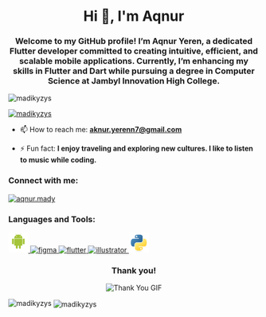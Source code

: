 <h1 align="center">Hi 👋, I'm Aqnur</h1>
<h3 align="center">Welcome to my GitHub profile! I’m Aqnur Yeren, a dedicated Flutter developer committed to creating intuitive, efficient, and scalable mobile applications. Currently, I’m enhancing my skills in Flutter and Dart while pursuing a degree in Computer Science at Jambyl Innovation High College.</h3>

<p align="left"> <img src="https://komarev.com/ghpvc/?username=madikyzys&label=Profile%20views&color=0e75b6&style=flat" alt="madikyzys" /> </p>

<p align="left"> <a href="https://github.com/ryo-ma/github-profile-trophy"><img src="https://github-profile-trophy.vercel.app/?username=madikyzys" alt="madikyzys" /></a> </p>

- 📫 How to reach me: **aknur.yerenn7@gmail.com**

- ⚡ Fun fact: **I enjoy traveling and exploring new cultures. I like to listen to music while coding.**

<h3 align="left">Connect with me:</h3>
<p align="left">
<a href="https://instagram.com/aqnur.mady" target="blank"><img align="center" src="https://raw.githubusercontent.com/rahuldkjain/github-profile-readme-generator/master/src/images/icons/Social/instagram.svg" alt="aqnur.mady" height="30" width="40" /></a>
</p>

<h3 align="left">Languages and Tools:</h3>
<p align="left"> 
  <a href="https://developer.android.com" target="_blank" rel="noreferrer"> <img src="https://raw.githubusercontent.com/devicons/devicon/master/icons/android/android-original-wordmark.svg" alt="android" width="40" height="40"/> </a> 
  <a href="https://www.figma.com/" target="_blank" rel="noreferrer"> <img src="https://www.vectorlogo.zone/logos/figma/figma-icon.svg" alt="figma" width="40" height="40"/> </a> 
  <a href="https://flutter.dev" target="_blank" rel="noreferrer"> <img src="https://www.vectorlogo.zone/logos/flutterio/flutterio-icon.svg" alt="flutter" width="40" height="40"/> </a> 
  <a href="https://www.adobe.com/in/products/illustrator.html" target="_blank" rel="noreferrer"> <img src="https://www.vectorlogo.zone/logos/adobe_illustrator/adobe_illustrator-icon.svg" alt="illustrator" width="40" height="40"/> </a> 
  <a href="https://www.python.org" target="_blank" rel="noreferrer"> <img src="https://raw.githubusercontent.com/devicons/devicon/master/icons/python/python-original.svg" alt="python" width="40" height="40"/> </a> 
</p>

<h3 align="center">Thank you!</h3>
<p align="center">
  <img src="https://media.tenor.com/images/d54c4210cd6e0b524558b39b5c0186f3/raw" alt="Thank You GIF" width="500"/>
</p>

<p><img align="left" src="https://github-readme-stats.vercel.app/api/top-langs?username=madikyzys&show_icons=true&locale=en&layout=compact" alt="madikyzys" /></p>

<p>&nbsp;<img align="center" src="https://github-readme-stats.vercel.app/api?username=madikyzys&show_icons=true&locale=en" alt="madikyzys" /></p>
